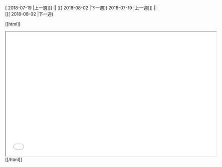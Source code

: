 [ 2018-07-19 |上一週]]] || [[[ 2018-08-02 |下一週]( 2018-07-19 |上一週]]] || [[[ 2018-08-02 |下一週)



[[html]]
<iframe src='<http://pad.hackingthursday.org>  ?showControls=true&showChat=true&showLineNumbers=true&useMonospaceFont=false' width=675 height=400></iframe>
[[/html]]